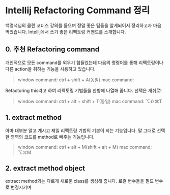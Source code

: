 # Intellij Refactoring Command 정리
백명석님의 클린 코더스 강의를 들으며 정말 좋은 팁들을 알게되어서 정리하고자 마음 먹었습니다. Intellij에서 쓰기 좋은 리펙토링 커맨드를 소개합니다.

## 0. 추천 Refactoring command
개인적으로 모든 command를 외우기 힘들었는데 다음의 명령어를 통해 리펙토링이나 다른 action을 취하는 기능을 사용하고 있습니다.
>window command: ctrl + shift + A(동일)
>mac command: 

Refactoring this라고 하여 리펙토링 기법들을 한방에 나열해 줍니다. 선택은 개취로!
>window command: ctrl + alt + shift + T(동일)
>mac command: ⌥⇧⌘T

## 1. extract method
아마 대부분 알고 계시고 제일 리펙토링 기법의 기본이 되는 기능입니다. 말 그대로 선택한 영역의 코드를 method로 빼주는 기능입니다.
>window command: ctrl + alt + M(shift + alt + M)
>mac command: ⌥⌘M

## 2. extract method object
extract method와는 다르게 새로운 class를 생성해 줍니다. 로컬 변수들을 필드 변수로 변경시키며  
